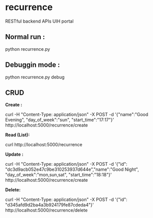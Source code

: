 # recurrence
RESTful backend APIs UIH portal

## Normal run :
python recurrence.py

## Debuggin mode :
python recurrence.py debug

## CRUD
**Create :**

curl -H "Content-Type: application/json" -X POST -d '{"name":"Good Evening", "day_of_week":"sun", "start_time":"17:17"}' http://localhost:5000/recurrence/create

**Read (List):**

curl http://localhost:5000/recurrence

**Update :**

curl -H "Content-Type: application/json" -X POST -d '{"id": "dc3d9acb052e47c9be310253937d644e","name":"Good Night", "day_of_week":"mon,sun,sat", "start_time":"18:18"}' http://localhost:5000/recurrence/create

**Delete:**

curl -H "Content-Type: application/json" -X POST -d '{"id": "d345afd9d2ba4a3b924179fe87cdeda4"}' http://localhost:5000/recurrence/delete
